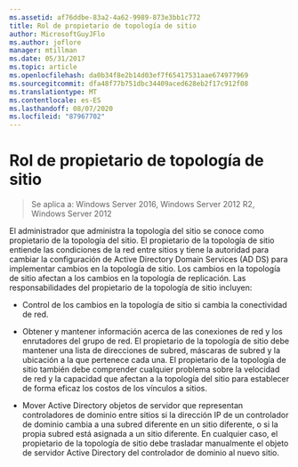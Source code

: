 ```yaml
---
ms.assetid: af76ddbe-83a2-4a62-9989-873e3bb1c772
title: Rol de propietario de topología de sitio
author: MicrosoftGuyJFlo
ms.author: joflore
manager: mtillman
ms.date: 05/31/2017
ms.topic: article
ms.openlocfilehash: da0b34f8e2b14d03ef7f65417531aae674977969
ms.sourcegitcommit: dfa48f77b751dbc34409aced628eb2f17c912f08
ms.translationtype: MT
ms.contentlocale: es-ES
ms.lasthandoff: 08/07/2020
ms.locfileid: "87967702"
---
```

# <a name="site-topology-owner-role"></a>Rol de propietario de topología de sitio

>Se aplica a: Windows Server 2016, Windows Server 2012 R2, Windows Server 2012

El administrador que administra la topología del sitio se conoce como propietario de la topología del sitio. El propietario de la topología de sitio entiende las condiciones de la red entre sitios y tiene la autoridad para cambiar la configuración de Active Directory Domain Services (AD DS) para implementar cambios en la topología de sitio. Los cambios en la topología de sitio afectan a los cambios en la topología de replicación. Las responsabilidades del propietario de la topología de sitio incluyen:

-   Control de los cambios en la topología de sitio si cambia la conectividad de red.

-   Obtener y mantener información acerca de las conexiones de red y los enrutadores del grupo de red. El propietario de la topología de sitio debe mantener una lista de direcciones de subred, máscaras de subred y la ubicación a la que pertenece cada una. El propietario de la topología de sitio también debe comprender cualquier problema sobre la velocidad de red y la capacidad que afectan a la topología del sitio para establecer de forma eficaz los costos de los vínculos a sitios.

-   Mover Active Directory objetos de servidor que representan controladores de dominio entre sitios si la dirección IP de un controlador de dominio cambia a una subred diferente en un sitio diferente, o si la propia subred está asignada a un sitio diferente. En cualquier caso, el propietario de la topología de sitio debe trasladar manualmente el objeto de servidor Active Directory del controlador de dominio al nuevo sitio.



